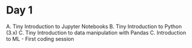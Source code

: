 # Day 1

A. Tiny Introduction to Jupyter Notebooks
B. Tiny Introduction to Python (3.x)
C. Tiny Introduction to data manipulation with Pandas
C. Introduction to ML - First coding session
